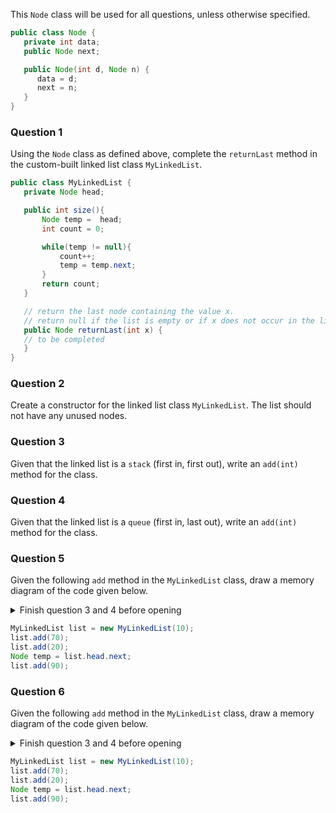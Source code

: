 This `Node` class will be used for all questions, unless otherwise specified.
```java
public class Node {
   private int data;
   public Node next;

   public Node(int d, Node n) {
      data = d;
      next = n;
   }
}
```

### Question 1
Using the `Node` class as defined above, complete the `returnLast` method in the custom-built linked list class `MyLinkedList`.
```java
public class MyLinkedList {
   private Node head;

   public int size(){
       Node temp =  head;
       int count = 0;

       while(temp != null){
           count++;
           temp = temp.next;
       }
       return count;
   }

   // return the last node containing the value x.
   // return null if the list is empty or if x does not occur in the list.
   public Node returnLast(int x) {
   // to be completed
   }
}
```

### Question 2
Create a constructor for the linked list class `MyLinkedList`. The list should not have any unused nodes.

### Question 3
Given that the linked list is a `stack` (first in, first out), write an `add(int)` method for the class.

### Question 4
Given that the linked list is a `queue` (first in, last out), write an `add(int)` method for the class.

### Question 5
Given the following `add` method in the `MyLinkedList` class, draw a memory diagram of the code given below.

<details><summary>Finish question 3 and 4 before opening</summary>
<p>

```java
public void add(int n) {
  head = new Node(n, head);
}
```
</p>
</details>

```Java
MyLinkedList list = new MyLinkedList(10);
list.add(70);
list.add(20);
Node temp = list.head.next;
list.add(90);
```

### Question 6
Given the following `add` method in the `MyLinkedList` class, draw a memory diagram of the code given below.

<details><summary>Finish question 3 and 4 before opening</summary>
<p>

```java
public void add(int n) {
  if(head == null) {
    head = new Node(n, null);
    return;
  }
  Node temp = head;
  while(temp.next != null) {
    temp = temp.next;
  }
  temp.next = new Node(n, null);
}
```
</p>
</details>

```Java
MyLinkedList list = new MyLinkedList(10);
list.add(70);
list.add(20);
Node temp = list.head.next;
list.add(90);
```

